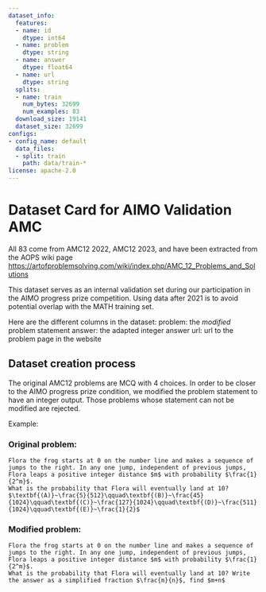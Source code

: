```yaml
---
dataset_info:
  features:
  - name: id
    dtype: int64
  - name: problem
    dtype: string
  - name: answer
    dtype: float64
  - name: url
    dtype: string
  splits:
  - name: train
    num_bytes: 32699
    num_examples: 83
  download_size: 19141
  dataset_size: 32699
configs:
- config_name: default
  data_files:
  - split: train
    path: data/train-*
license: apache-2.0
---
```


# Dataset Card for AIMO Validation AMC

All 83 come from AMC12 2022, AMC12 2023, and have been extracted from the AOPS wiki page https://artofproblemsolving.com/wiki/index.php/AMC_12_Problems_and_Solutions

This dataset serves as an internal validation set during our participation in the AIMO progress prize competition. Using data after 2021 is to avoid potential overlap with the MATH training set.

Here are the different columns in the dataset:
problem: the *modified* problem statement
answer: the adapted integer answer
url: url to the problem page in the website

## Dataset creation process
The original AMC12 problems are MCQ with 4 choices. In order to be closer to the AIMO progress prize condition, we modified the problem statement to have an integer output. Those problems whose statement can not be modified are rejected.

Example:

### Original problem:
```
Flora the frog starts at 0 on the number line and makes a sequence of jumps to the right. In any one jump, independent of previous jumps, Flora leaps a positive integer distance $m$ with probability $\frac{1}{2^m}$.
What is the probability that Flora will eventually land at 10?
$\textbf{(A)}~\frac{5}{512}\qquad\textbf{(B)}~\frac{45}{1024}\qquad\textbf{(C)}~\frac{127}{1024}\qquad\textbf{(D)}~\frac{511}{1024}\qquad\textbf{(E)}~\frac{1}{2}$
```

### Modified problem:
```
Flora the frog starts at 0 on the number line and makes a sequence of jumps to the right. In any one jump, independent of previous jumps, Flora leaps a positive integer distance $m$ with probability $\frac{1}{2^m}$.
What is the probability that Flora will eventually land at 10? Write the answer as a simplified fraction $\frac{m}{n}$, find $m+n$
```